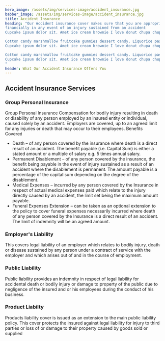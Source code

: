 ```yaml
---
hero_image: /assets/img/services-image/accident_insurance.jpg
babber_image: /assets/img/services-image/accident_insurance.jpg
title: Accident Insurance
heading: "Our Accident insurance cover makes sure that you are appropriately
financially in any event of an injury sustained from an accident
Cupcake ipsum dolor sit. Amet ice cream brownie I love donut chupa chups liquorice marshmallow danish. Dessert pastry wafer jelly ice cream bonbon sugar plum toffee. Chupa chups chocolate bar cotton candy lollipop cheesecake oat cake.

Cotton candy marshmallow fruitcake gummies dessert candy. Liquorice pastry muffin cupcake chocolate bar gingerbread wafer. I love candy canes marzipan I love cotton candy cookie danish I love chocolate cake.
Cupcake ipsum dolor sit. Amet ice cream brownie I love donut chupa chups liquorice marshmallow danish. Dessert pastry wafer jelly ice cream bonbon sugar plum toffee. Chupa chups chocolate bar cotton candy lollipop cheesecake oat cake.

Cotton candy marshmallow fruitcake gummies dessert candy. Liquorice pastry muffin cupcake chocolate bar gingerbread wafer. I love candy canes marzipan I love cotton candy cookie danish I love chocolate cake.
Cupcake ipsum dolor sit. Amet ice cream brownie I love donut chupa chups liquorice marshmallow danish. Dessert pastry wafer jelly
"
header: What Our Accident Insurance Offers You
---
```


## Accident Insurance Services

### Group Personal Insurance

Group Personal Insurance Compensation for bodily injury resulting in death or disability of any person employed by an insured entity or individual, caused solely by an accident. Employers are covered, up to an agreed limit for any injuries or death that may occur to their employees. Benefits Covered

<ul class="features-list">
<li><i class="fas fa-check"></i> Death – of any person covered by the insurance where death is a direct result of an accident. The benefit payable (i.e. Capital Sum) is either a stated amount or a multiple of salary e.g. 5 times annual salary.</li>
<li><i class="fas fa-check"></i> Permanent Disablement – of any person covered by the insurance, the benefit being payable in the event of injury sustained as a result of an accident where the disablement is permanent. The amount payable is a percentage of the capital sum depending on the degree of the disablement.</li>
<li><i class="fas fa-check"></i> Medical Expenses – incurred by any person covered by the Insurance in respect of actual medical expenses paid which relate to the injury directly caused by an accident, the limit set being the maximum amount payable.</li>
<li><i class="fas fa-check"></i> Funeral Expenses Extension – can be taken as an optional extension to the policy to cover funeral expenses necessarily incurred where death of any person covered by the Insurance is a direct result of an accident. The limit of indemnity will be an agreed amount.</li>
</ul>

### Employer's Liability
This covers legal liability of an employer which relates to bodily injury, death or disease sustained by any person under a contract of service with the employer and which arises out of and in the course of employment.



### Public Liability


Public liability provides an indemnity in respect of legal liability for accidental death or bodily injury or damage to property of the public due to negligence of the insured and or his employees during the conduct of his business.

### Product Liabilty
Products liability cover is issued as an extension to the main public liability policy. This cover protects the insured against legal liability for injury to third parties or loss of or damage to their property caused by goods sold or supplied


